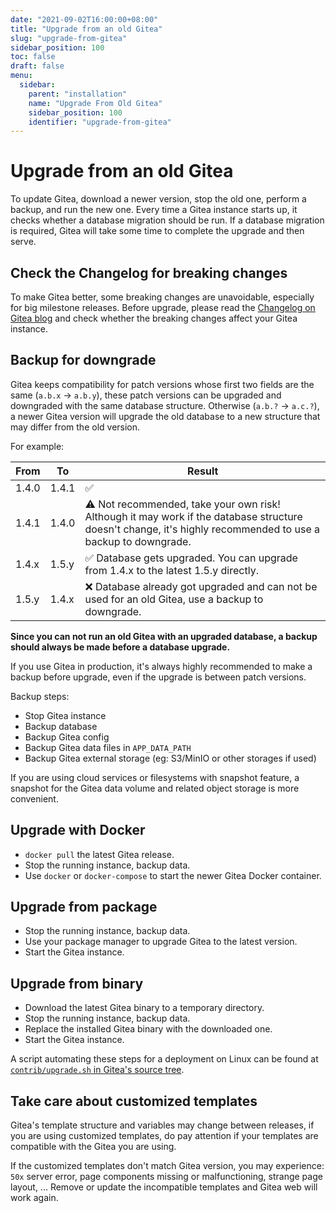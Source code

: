 ```yaml
---
date: "2021-09-02T16:00:00+08:00"
title: "Upgrade from an old Gitea"
slug: "upgrade-from-gitea"
sidebar_position: 100
toc: false
draft: false
menu:
  sidebar:
    parent: "installation"
    name: "Upgrade From Old Gitea"
    sidebar_position: 100
    identifier: "upgrade-from-gitea"
---
```


# Upgrade from an old Gitea

To update Gitea, download a newer version, stop the old one, perform a backup, and run the new one.
Every time a Gitea instance starts up, it checks whether a database migration should be run.
If a database migration is required, Gitea will take some time to complete the upgrade and then serve.

## Check the Changelog for breaking changes

To make Gitea better, some breaking changes are unavoidable, especially for big milestone releases.
Before upgrade, please read the [Changelog on Gitea blog](https://blog.gitea.io/)
and check whether the breaking changes affect your Gitea instance.

## Backup for downgrade

Gitea keeps compatibility for patch versions whose first two fields are the same (`a.b.x` -> `a.b.y`),
these patch versions can be upgraded and downgraded with the same database structure.
Otherwise (`a.b.?` -> `a.c.?`), a newer Gitea version will upgrade the old database
to a new structure that may differ from the old version.

For example:

| From | To | Result |
| --- | --- | --- |
| 1.4.0 | 1.4.1 | ✅ |
| 1.4.1 | 1.4.0 | ⚠️ Not recommended, take your own risk! Although it may work if the database structure doesn't change, it's highly recommended to use a backup to downgrade. |
| 1.4.x | 1.5.y | ✅ Database gets upgraded. You can upgrade from 1.4.x to the latest 1.5.y directly. |
| 1.5.y | 1.4.x | ❌ Database already got upgraded and can not be used for an old Gitea, use a backup to downgrade. |

**Since you can not run an old Gitea with an upgraded database,
a backup should always be made before a database upgrade.**

If you use Gitea in production, it's always highly recommended to make a backup before upgrade,
even if the upgrade is between patch versions.

Backup steps:

* Stop Gitea instance
* Backup database
* Backup Gitea config
* Backup Gitea data files in `APP_DATA_PATH`
* Backup Gitea external storage (eg: S3/MinIO or other storages if used)

If you are using cloud services or filesystems with snapshot feature,
a snapshot for the Gitea data volume and related object storage is more convenient.

## Upgrade with Docker

* `docker pull` the latest Gitea release.
* Stop the running instance, backup data.
* Use `docker` or `docker-compose` to start the newer Gitea Docker container.

## Upgrade from package

* Stop the running instance, backup data.
* Use your package manager to upgrade Gitea to the latest version.
* Start the Gitea instance.

## Upgrade from binary

* Download the latest Gitea binary to a temporary directory.
* Stop the running instance, backup data.
* Replace the installed Gitea binary with the downloaded one.
* Start the Gitea instance.

A script automating these steps for a deployment on Linux can be found at [`contrib/upgrade.sh` in Gitea's source tree](https://github.com/go-gitea/gitea/blob/main/contrib/upgrade.sh).

## Take care about customized templates

Gitea's template structure and variables may change between releases, if you are using customized templates,
do pay attention if your templates are compatible with the Gitea you are using.

If the customized templates don't match Gitea version, you may experience:
`50x` server error, page components missing or malfunctioning, strange page layout, ...
Remove or update the incompatible templates and Gitea web will work again.
